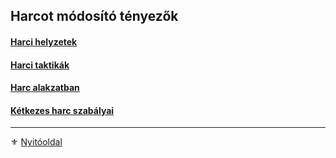 ## Harcot módosító tényezők

#### [Harci helyzetek](065_01_harci_helyzetek.md)

#### [Harci taktikák](065_02_harci_taktikak.md)

#### [Harc alakzatban](065_03_harc_alakzatban.md)

#### [Kétkezes harc szabályai](065_04_ketkezes_harc_szabalyai.md)

---

⚜️ [Nyitóoldal](start.md#6-harcrendszer-%EF%B8%8F)
